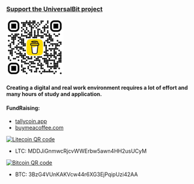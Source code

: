 ### [Support the UniversalBit project](https://www.buymeacoffee.com/universalbit)

<img src="https://github.com/universalbit-dev/universalbit-dev/blob/main/support/bmc_qr.png" width="30%"></img>

#### Creating a digital and real work environment requires a lot of effort and many hours of study and application.

#### FundRaising:
- [tallycoin.app](https://tallycoin.app/@universalbit/universalbit-eRZD7THe/)
- [buymeacoffee.com](https://www.buymeacoffee.com/universalbit)


<a href="https://www.bitcoinqrcodemaker.com"><img src="https://www.bitcoinqrcodemaker.com/api/?style=litecoin&amp;prefix=off&amp;address=MDDJiGnmwcRjcvWWErbw5awn4HH2usUCyM" height="300" width="300" border="0" alt="Litecoin QR code" title="MDDJiGnmwcRjcvWWErbw5awn4HH2usUCyM"></a>
* LTC: MDDJiGnmwcRjcvWWErbw5awn4HH2usUCyM

<a href="https://www.bitcoinqrcodemaker.com"><img src="https://www.bitcoinqrcodemaker.com/api/?style=bitcoin&amp;prefix=off&amp;address=3BzG4VUnKAKVcw44r6XG3EjPqipUzi42AA" height="300" width="300" border="0" alt="Bitcoin QR code" title="3BzG4VUnKAKVcw44r6XG3EjPqipUzi42AA"></a> 
* BTC: 3BzG4VUnKAKVcw44r6XG3EjPqipUzi42AA


